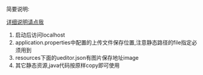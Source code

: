 
简要说明:<br>

[详细说明请点我](https://www.cnblogs.com/ukzq/p/10883901.html)

1. 启动后访问localhost
2. application.properties中配置的上传文件保存位置,注意静态路径的file指定必须用到
3. resources下面的ueditor.json有图片保存地址image
4. 其它静态资源,java代码按原样copy即可使用
